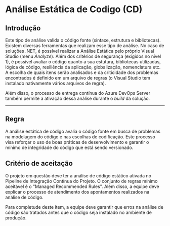 # Análise Estática de Codigo (CD)

## Introdução

Este tipo de análise valida o código fonte (sintaxe, estrutura e bibliotecas). Existem diversas ferramentas que realizam esse tipo de análise. No caso de soluções .NET, é possível realizar a Análise Estática pelo próprio Visual Studio (menu _Analyze_). Além dos critérios de segurança (exigidos no nível 1), é possível avaliar o código quanto a sua estutura, bibliotecas utilizadas, lógica de código, resiliência da aplicação, globalização, nomenclatura etc. A escolha de quais itens serão analisados e da criticidade dos problemas encontrados é definido em um arquivo de regras (o Visual Studio tem instalado nativamente vários arquivos de regra).  

Além disso, o processo de entrega contínua do Azure DevOps Server também permite a ativação dessa análise durante o _build_ da solução.  

---

## Regra
A análise estática de código avalia o código fonte em busca de problemas na modelagem do código e nas escolhas de codificação. Este processo visa reforçar o uso de boas práticas de desenvolvimento e garantir o mínimo de integridade do código que está sendo versionado.

## Critério de aceitação
O projeto em questão deve ter a análise de código estático ativada no Pipeline de Integração Contínua do Projeto. O conjunto de regras mínimo aceitável é o "Managed Recommended Rules". Além disso, a equipe deve explicar o processo de atendimento dos apontamentos realizados na análise de código. 

Para completude deste item, a equipe deve garantir que erros na análise de código são tratados antes que o código seja instalado no ambiente de produção.
